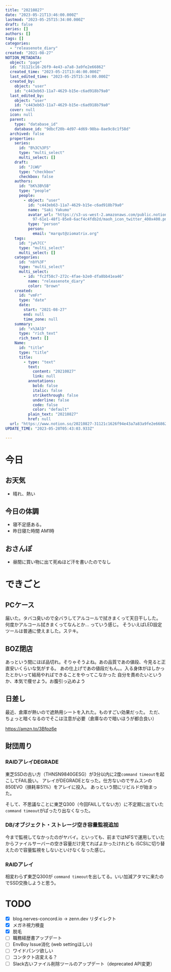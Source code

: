 ```yaml
---
title: "20210827"
date: "2023-05-21T13:46:00.000Z"
lastmod: "2023-05-25T15:34:00.000Z"
draft: false
series: []
authors: []
tags: []
categories:
  - "releasenote_diary"
created: "2021-08-27"
NOTION_METADATA:
  object: "page"
  id: "31121c16-26f9-4e43-a7a8-3a9fe2e66862"
  created_time: "2023-05-21T13:46:00.000Z"
  last_edited_time: "2023-05-25T15:34:00.000Z"
  created_by:
    object: "user"
    id: "c443eb63-11a7-4629-b15e-c6ad918b79a0"
  last_edited_by:
    object: "user"
    id: "c443eb63-11a7-4629-b15e-c6ad918b79a0"
  cover: null
  icon: null
  parent:
    type: "database_id"
    database_id: "9dbcf20b-4d97-4d69-98ba-8ae9c8c1f58d"
  archived: false
  properties:
    series:
      id: "B%3C%3FS"
      type: "multi_select"
      multi_select: []
    draft:
      id: "JiWU"
      type: "checkbox"
      checkbox: false
    authors:
      id: "bK%3B%5B"
      type: "people"
      people:
        - object: "user"
          id: "c443eb63-11a7-4629-b15e-c6ad918b79a0"
          name: "Saki Yakumo"
          avatar_url: "https://s3-us-west-2.amazonaws.com/public.notion-static.com/3ad1c4\
            97-61e1-48f1-85e8-6acf4c4fdb2d/maoh_icon_twitter_400x400.png"
          type: "person"
          person:
            email: "marqut@ziomatrix.org"
    tags:
      id: "jw%7CC"
      type: "multi_select"
      multi_select: []
    categories:
      id: "nbY%3F"
      type: "multi_select"
      multi_select:
        - id: "fc2f58c7-272c-4fae-b2e0-dfa8bb41ea46"
          name: "releasenote_diary"
          color: "brown"
    created:
      id: "vmFr"
      type: "date"
      date:
        start: "2021-08-27"
        end: null
        time_zone: null
    summary:
      id: "x%3AlD"
      type: "rich_text"
      rich_text: []
    Name:
      id: "title"
      type: "title"
      title:
        - type: "text"
          text:
            content: "20210827"
            link: null
          annotations:
            bold: false
            italic: false
            strikethrough: false
            underline: false
            code: false
            color: "default"
          plain_text: "20210827"
          href: null
  url: "https://www.notion.so/20210827-31121c1626f94e43a7a83a9fe2e66862"
UPDATE_TIME: "2023-05-28T05:43:03.933Z"

---
```

<link rel="stylesheet" href="https://cdn.jsdelivr.net/npm/katex@0.16.2/dist/katex.min.css" integrity="sha384-bYdxxUwYipFNohQlHt0bjN/LCpueqWz13HufFEV1SUatKs1cm4L6fFgCi1jT643X" crossorigin="anonymous">


# 今日


## お天気

- 晴れ、熱い

## 今日の体調

- 寝不足感ある。
- 昨日寝た時間 AM1時

## おさんぽ

- 昼間に買い物に出て死ぬほど汗を書いたのでなし

# できごと


## PCケース


届いた。タバコ臭いので全バラしてアルコールで拭きまくって天日干しした。 何度かアルコール拭きまくってなんとか… っていう感じ。 そういえばLED設定ツールは普通に使えました。ステキ。


## BOZ閉店


あっという間にほぼ品切れ。そりゃそうよね。あの品質であの値段、今見ると正直安いくらいな気がする。 あの仕上げであの値段だもん。。入る身体がほしかったとかいって結局やればできることをやってこなかった 自分を責めたいというか、本気で痩せよう。お腹引っ込めよう


## 日差し


最近、倉庫が熱いので遮熱用シートを入れた。ものすごい効果だった。 ただ、ちょっと暗くなるのでそこは注意が必要（倉庫なので暗いほうが都合良い）


https://amzn.to/3Bfpz6e


## 財団周り


### RAIDアレイDEGRADE


東芝SSDの古い方（THNSN9840GESG）が3分以内に2度`command timeout`を起こしてFAIL扱い。 アレイがDEGRADEとなった。仕方ないのでサムスンの850EVO（損耗率51%）をアレイに投入。 あっという間にリビルドが始まった。


そして、不思議なことに東芝Q300（今回FAILしてない方）に不定期に出ていた`command timeout`がぱったり出なくなった。


### DB/オブジェクト・ストレージ空き容量監視追加


今まで監視してなかったのがヤバイ。といっても、前まではNFSで運用していたからファイルサーバーの空き容量だけ見てればよかったけれども iSCSIに切り替えたので容量監視をしないといけなくなった感じ。


### RAIDアレイ


相変わらず東芝Q300が `command timeout`を出してる。いい加減アタマに来たのでSSD交換しようと思う。


# TODO

- [x] blog.nerves-concord.io -> zenn.dev リダイレクト
- [x] メガネ視力検査
- [x] 脱毛
- [ ] 職務経歴書アップデート
- [ ] EnvBoy Issue消化 (web settingほしい)
- [ ] ワイドパンツ欲しい
- [ ] コンタクト店変える？
- [ ] Slack古いファイル削除ツールのアップデート（deprecated API変更）
